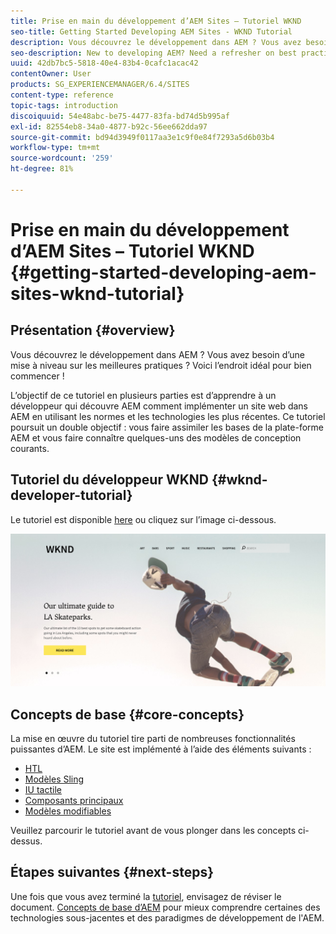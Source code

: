```yaml
---
title: Prise en main du développement d’AEM Sites – Tutoriel WKND
seo-title: Getting Started Developing AEM Sites - WKND Tutorial
description: Vous découvrez le développement dans AEM ? Vous avez besoin d’une mise à niveau sur les meilleures pratiques ? Voici l’endroit idéal pour bien commencer ! L’objectif de ce tutoriel en plusieurs parties est d’apprendre à un développeur qui découvre AEM comment implémenter un site web dans AEM en utilisant les normes et les technologies les plus récentes.
seo-description: New to developing AEM? Need a refresher on best practices? This is the place to start! The goal for this multi-part tutorial is to teach a developer who is new to AEM how to implement a website in AEM using the latest standards and technologies.
uuid: 42db7bc5-5818-40e4-83b4-0cafc1acac42
contentOwner: User
products: SG_EXPERIENCEMANAGER/6.4/SITES
content-type: reference
topic-tags: introduction
discoiquuid: 54e48abc-be75-4477-83fa-bd74d5b995af
exl-id: 82554eb8-34a0-4877-b92c-56ee662dda97
source-git-commit: bd94d3949f0117aa3e1c9f0e84f7293a5d6b03b4
workflow-type: tm+mt
source-wordcount: '259'
ht-degree: 81%

---
```


# Prise en main du développement d’AEM Sites – Tutoriel WKND {#getting-started-developing-aem-sites-wknd-tutorial}

## Présentation {#overview}

Vous découvrez le développement dans AEM ? Vous avez besoin d’une mise à niveau sur les meilleures pratiques ? Voici l’endroit idéal pour bien commencer !

L’objectif de ce tutoriel en plusieurs parties est d’apprendre à un développeur qui découvre AEM comment implémenter un site web dans AEM en utilisant les normes et les technologies les plus récentes. Ce tutoriel poursuit un double objectif : vous faire assimiler les bases de la plate-forme AEM et vous faire connaître quelques-uns des modèles de conception courants.

## Tutoriel du développeur WKND {#wknd-developer-tutorial}

Le tutoriel est disponible [here](https://docs.adobe.com/content/help/fr-FR/experience-manager-learn/getting-started-wknd-tutorial-develop/overview.html) ou cliquez sur l’image ci-dessous.

[![image de clic](assets/screen_shot_2018-11-23at152453.png)](https://docs.adobe.com/content/help/en/experience-manager-learn/getting-started-wknd-tutorial-develop/overview.html)

## Concepts de base {#core-concepts}

La mise en œuvre du tutoriel tire parti de nombreuses fonctionnalités puissantes d’AEM. Le site est implémenté à l’aide des éléments suivants :

* [HTL](https://helpx.adobe.com/fr/experience-manager/htl/user-guide.html)
* [Modèles Sling](https://sling.apache.org/documentation/bundles/models.html)
* [IU tactile](/help/sites-developing/touch-ui-concepts.md)
* [Composants principaux](https://docs.adobe.com/content/help/fr-FR/experience-manager-core-components/using/introduction.html)
* [Modèles modifiables](/help/sites-developing/page-templates-editable.md)

Veuillez parcourir le tutoriel avant de vous plonger dans les concepts ci-dessus.

## Étapes suivantes {#next-steps}

Une fois que vous avez terminé la [tutoriel](https://helpx.adobe.com/experience-manager/kt/sites/using/getting-started-wknd-tutorial-develop.html), envisagez de réviser le document. [Concepts de base d’AEM](/help/sites-developing/the-basics.md) pour mieux comprendre certaines des technologies sous-jacentes et des paradigmes de développement de l&#39;AEM.
